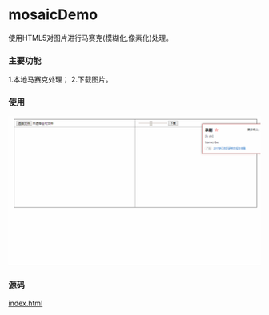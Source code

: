 # mosaicDemo
使用HTML5对图片进行马赛克(模糊化,像素化)处理。

### 主要功能

1.本地马赛克处理；
2.下载图片。

### 使用

![如何使用](./use.gif)

### 源码

[index.html](./index.html)